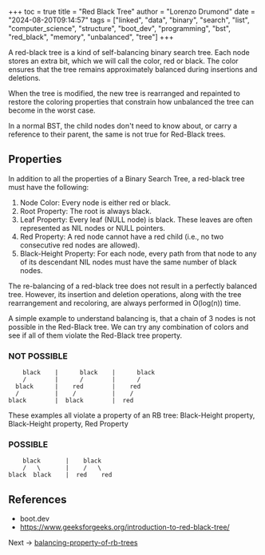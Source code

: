 +++
toc = true
title = "Red Black Tree"
author = "Lorenzo Drumond"
date = "2024-08-20T09:14:57"
tags = ["linked",  "data",  "binary",  "search",  "list",  "computer_science",  "structure",  "boot_dev",  "programming",  "bst",  "red_black",  "memory",  "unbalanced",  "tree"]
+++



A red-black tree is a kind of self-balancing binary search tree. Each node stores an extra bit, which we will call the color, red or black. The color ensures that the tree remains approximately balanced during insertions and deletions.

When the tree is modified, the new tree is rearranged and repainted to restore the coloring properties that constrain how unbalanced the tree can become in the worst case.

In a normal BST, the child nodes don't need to know about, or carry a reference to their parent, the same is not true for Red-Black trees.

## Properties

In addition to all the properties of a Binary Search Tree, a red-black tree must have the following:

1. Node Color: Every node is either red or black.
2. Root Property: The root is always black.
3. Leaf Property: Every leaf (NULL node) is black. These leaves are often represented as NIL nodes or NULL pointers.
4. Red Property: A red node cannot have a red child (i.e., no two consecutive red nodes are allowed).
5. Black-Height Property: For each node, every path from that node to any of its descendant NIL nodes must have the same number of black nodes.

The re-balancing of a red-black tree does not result in a perfectly balanced tree. However, its insertion and deletion operations, along with the tree rearrangement and recoloring, are always performed in O(log(n)) time.

A simple example to understand balancing is, that a chain of 3 nodes is not possible in the Red-Black tree. We can try any combination of colors and see if all of them violate the Red-Black tree property.

### NOT POSSIBLE

```
    black    |      black    |      black
    /        |      /        |      /
  black      |    red        |    red
  /          |    /          |    /
black        |  black        |  red
```

These examples all violate a property of an RB tree: Black-Height property, Black-Height property, Red Property

### POSSIBLE

```
    black       |    black
    /   \       |    /   \
black  black    |  red    red
```

## References

- boot.dev
- https://www.geeksforgeeks.org/introduction-to-red-black-tree/

Next -> [balancing-property-of-rb-trees](/wiki/balancing-property-of-rb-trees/)
